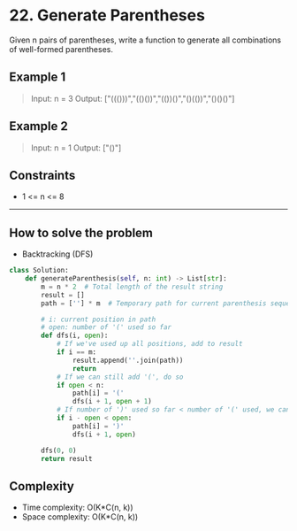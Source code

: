 # 22. Generate Parentheses

<Badge type="warning" text="Medium" /> [<Badge type="info" text="LeetCode" />](https://leetcode.com/problems/generate-parentheses/)

Given n pairs of parentheses, write a function to generate all combinations of well-formed parentheses.

## Example 1
> Input: n = 3
> Output: ["((()))","(()())","(())()","()(())","()()()"]

## Example 2
> Input: n = 1
> Output: ["()"]
 

## Constraints
- 1 <= n <= 8

---

## How to solve the problem

- Backtracking (DFS)

```python
class Solution:
    def generateParenthesis(self, n: int) -> List[str]:
        m = n * 2  # Total length of the result string
        result = []
        path = [''] * m  # Temporary path for current parenthesis sequence

        # i: current position in path
        # open: number of '(' used so far
        def dfs(i, open):
            # If we've used up all positions, add to result
            if i == m:
                result.append(''.join(path))
                return
            # If we can still add '(', do so
            if open < n:
                path[i] = '('
                dfs(i + 1, open + 1)
            # If number of ')' used so far < number of '(' used, we can add ')'
            if i - open < open:
                path[i] = ')'
                dfs(i + 1, open)

        dfs(0, 0)
        return result
```

## Complexity
- Time complexity: O(K*C(n, k))
- Space complexity: O(K*C(n, k))
